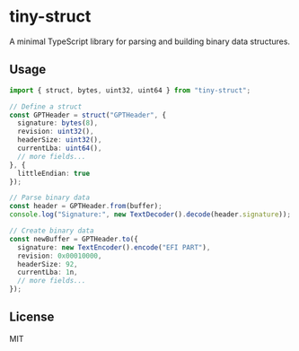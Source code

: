 # tiny-struct

A minimal TypeScript library for parsing and building binary data structures.

## Usage

```typescript
import { struct, bytes, uint32, uint64 } from "tiny-struct";

// Define a struct
const GPTHeader = struct("GPTHeader", {
  signature: bytes(8),
  revision: uint32(),
  headerSize: uint32(),
  currentLba: uint64(),
  // more fields...
}, {
  littleEndian: true
});

// Parse binary data
const header = GPTHeader.from(buffer);
console.log("Signature:", new TextDecoder().decode(header.signature));

// Create binary data
const newBuffer = GPTHeader.to({
  signature: new TextEncoder().encode("EFI PART"),
  revision: 0x00010000,
  headerSize: 92,
  currentLba: 1n,
  // more fields...
});
```

## License

MIT
